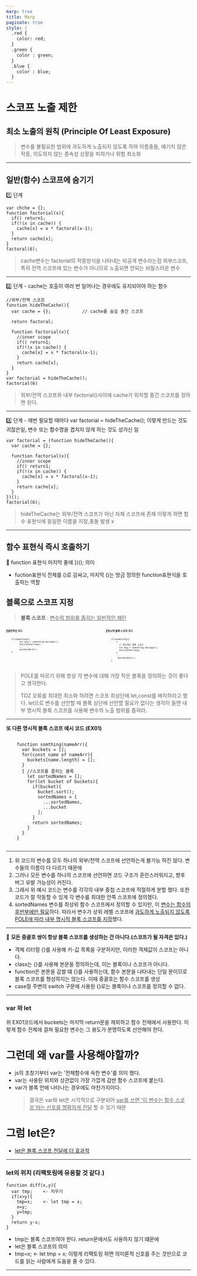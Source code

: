 ```yaml
---
marp: true
title: Marp
paginate: true
style: |
  .red {
    color: red;
  }
  .green {
    color : green;
  }
  .blue {
    color : blue;
  }
---
```


# 스코프 노출 제한

## 최소 노출의 원칙 (Principle Of Least Exposure)

> 변수를 불필요한 범위에 과도하게 노출되지 않도록 하여 이름충돌, 예기치 않은 작동, 의도하지 않는 종속성 상황을 피하거나 위험 최소화

---

## 일반(함수) 스코프에 숨기기

1️⃣ 단계

```
var chche = {};
function factorial(x){
  if() return1;
  if(!(x in cache)) {
    cache[x] = x * factoral(x-1);
  }
  return cache[x];
}
factoral(6);
```

> cache변수는 factorial의 작동방식을 나타내는 비공개 변수라는점
> 외부스코프, 특히 전역 스코프에 있는 변수가 아니므로 노출되면 안되는 비밀스러운 변수

---

2️⃣ 단계 - cache는 호출이 여러 번 일어나는 경우에도 유지되어야 하는 함수

```
//외부/전역 스코프
function hideTheCache(){
  var cache = {};            // cache를 숨길 중간 스코프

  return factoral;

  function factorial(x){
    //inner scope
    if() return1;
    if(!(x in cache)) {
      cache[x] = x * factoral(x-1);
    }
    return cache[x];
  }
}
var factorial = hideTheCache();
factorial(6)
```

> 외부/전역 스코프와 내부 factorial()사이에 cache가 위치할 중간 스코프를 정하면 된다.

---

3️⃣ 단계 - 매번 필요할 때마다 var factorial = hideTheCache(); 이렇게 만드는 것도 귀찮은일, 변수 또는 함수명을 겹치지 않게 하는 것도 성가신 일

```
var factorial = (function hideTheCache(){
  var cache = {};

  function factorial(x){
    //inner scope
    if() return1;
    if(!(x in cache)) {
      cache[x] = x * factoral(x-1);
    }
    return cache[x];
  }
})();
factorial(6);
```

> hideTheCache는 외부/전역 스코프가 아닌 자체 스코프에 존재
> 이렇게 하면 함수 표현식에 동일한 이름을 지정,충돌 발생 x

---

## 함수 표현식 즉시 호출하기

📌 function 표현식 마지막 줄에 })(); 의미

- fuction표현식 전체를 ()로 감싸고, 마지막 ()는 방금 정의한 function표현식을 호출하는 역할

## 블록으로 스코프 지정

> <strong>블록 스코프</strong> : <u>변수의 범위를 좁히는 일반적인 패턴</u>

<div style="display: flex; gap: 20px; font-size: 0.5em;" class='small-text'>

<div style="flex: 1;">
  <p><strong>일반적인 코드</strong></p>
  <pre><code class="language-js">
    if(something){
          let msg = something.message();
          notifyOther(msg);
          ...
          anotherWork();
    }
  </code></pre>
</div>

---

<div style="flex: 1;">
  <p><strong>명시적 블록 스코프 코드</strong></p>
  <pre><code class="language-js">
    if(something){
        {
          // 명시적인 블록 스코프
          let msg = something.message();
          notifyOther(msg)
        }
        ...
         anotherWork();
    }
  </code></pre>
</div>

</div>

> POLE를 따르기 위해 항상 각 변수에 대해 가장 작은 블록을 정의하는 것이 좋다고 생각한다.
>
> TDZ 오류를 최대한 최소화 하려면 스코프 최상단에 let,const를 배치하라고 했다.
> let으로 변수를 선언할 때 블록 상단에 선언할 필요가 없다는 생각이 들면 내부 명시적 블록 스코프를 사용해 변수의 노출 범위를 좁혀라.

---

<div style="flex: 1;">
  <p><strong>또 다른 명시적 블록 스코프 예시 코드 (EX01)</strong></p>
  <pre><code class="language-js">
    function somthing(nameArr){
      var buckets = [];
      for(const name of nameArr){
        buckets[name.length] = [];
      }
      { //스코프를 좁히는 블록
        let sortedNames = [];
        for(let bucket of buckets){
          if(bucket){
            bucket.sort();
            sortedNames = [
              ...sortedNames,
              ...bucket
            ];
          }
          return sortedNames;
        }
      }
    }
  </code></pre>
</div>

---

1. 위 코드의 변수를 모두 하나의 외부/전역 스코프에 선언하는게 불가능 하진 않다. 변수들의 이름이 다 다르기 때문에
2. 그러나 모든 변수를 하나의 스코프에 선언하면 코드 구조가 혼란스러워지고, 향후 버그 유발 가능성이 커진다.
3. 그래서 위 예시 코드는 변수를 각각의 내부 중첩 스코프에 적절하게 분할 했다. 또한 코드가 잘 작동할 수 있게 각 변수를 최대한 안쪽 스코프에 정의했다.
4. sortedNames 변수를 최상위 함수 스코프에서 정의할 수 있지만, 이 <u>변수는 함수의 후반부에만 필요</u>하다. 따라서 변수가 상위 레벨 스코프에 <u>과도하게 노출되지 않도록 POLE에 따라 내부 명시적 블록 스코프를 지정</u>했다.

---

📍 <strong>모든 중괄호 쌍이 항상 블록 스코프를 생성하는 건 아니다.(스코프가 될 자격은 있다.)</strong>

- 객체 리터럴 {}를 사용해 키-값 목록을 구분하지만, 이러한 객체값이 스코프는 아니다.
- class는 {}를 사용해 본문을 정의하는데, 이는 블록이나 스코프가 아니다.
- function은 본문을 감쌀 떄 {}를 사용하는데, 함수 본문을 나타내는 단일 문이므로 블록 스코프를 형성하지는 않는다. 이때 중괄호는 함수 스코프를 생성
- case절 주변의 switch 구문에 사용된 {}로는 블록이나 스코프를 정의할 수 없다.

---

### var 와 let

위 EX01코드에서 buckets는 마지막 return문을 제외하고 함수 전체에서 사용한다.
이렇게 함수 전체에 걸쳐 필요한 변수는 그 용도가 분명하도록 선언해야 한다.

# 그런데 왜 var를 사용해야할까?

- js의 초창기부터 var는 '전체함수에 속한 변수'를 의미 했다.
- var는 사용된 위치와 상관없이 가장 가깝게 감싼 함수 스코프에 붙는다.
- var가 블록 안에 나타나는 경우에도 마찬가지이다.
  > 결국은 var와 let은 시각적으로 구분되어 <u><span class='red'>var를 쓰면 '이 변수는 함수 스코프'라는 신호를 명확하게 전달</span></u> 할 수 있기 때문

# 그럼 let은?

- <u><span class='red'>let은 블록 스코프 전달에 더 효과적</span></u>

---

### let의 위치 (리팩토링에 유용할 것 같다.)

```
function diff(x,y){
  var tmp;    <- 지우기
  if(x>y){
    tmp=x;    <- let tmp = x;
    x=y;
    y=tmp;
  }
  return y-x;
}
```

- tmp는 블록 스코프여야 한다. return문에서도 사용하지 않기 떄문에
- let은 블록 스코프의 의미
- tmp=x; <- let tmp = x; 이렇게 리팩토링 하면 의미론적 신호를 주는 것만으로 코드를 읽는 사람에게 도움을 줄 수 있다.

---
